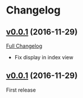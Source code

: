 # Changelog

## [v0.0.1](https://github.com/z-productions/administrate-field-boolean_emoji/tree/v0.0.2) (2016-11-29)
[Full Changelog](https://github.com/z-productions/administrate-field-boolean_emoji/compare/v0.0.1...v0.0.2)

* Fix display in index view

## [v0.0.1](https://github.com/z-productions/administrate-field-boolean_emoji/tree/v0.0.1) (2016-11-29)
First release
